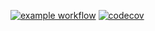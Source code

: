 [![example workflow](https://github.com/architecture-solution/opensourceEnv/actions/workflows/test.yml/badge.svg)](https://github.com/architecture-solution/opensourceEnv/actions/workflows/test.yml)
[![codecov](https://codecov.io/gh/architecture-solution/opensourceEnv/branch/master/graph/badge.svg?token=5D19N2XADT)](https://codecov.io/gh/architecture-solution/opensourceEnv)
